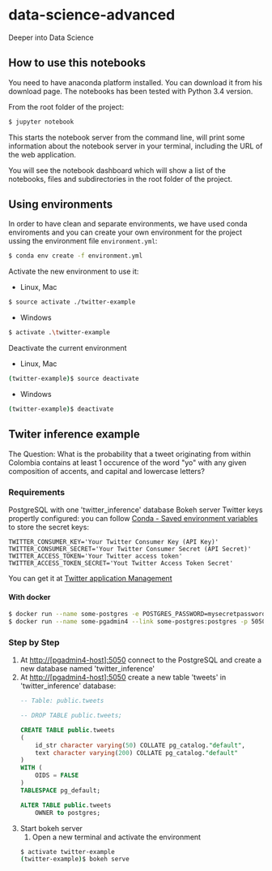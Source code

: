 # data-science-advanced
Deeper into Data Science

## How to use this notebooks

You need to have anaconda platform installed. You can download it from his download page. The notebooks has been tested with Python 3.4 version.

From the root folder of the project:
```bash
$ jupyter notebook
```

This starts the notebook server from the command line, will print some information about the notebook server in your terminal, including the URL of the web application.

You will see the notebook dashboard which will show a list of the notebooks, files and subdirectories in the root folder of the project.

## Using environments

In order to have clean and separate environments, we have used conda enviroments and you can create your own environment for the project ussing the environment file `environment.yml`:

```bash
$ conda env create -f environment.yml
```

Activate the new environment to use it:
*   Linux, Mac
```bash
$ source activate ./twitter-example
```
*   Windows
```bash
$ activate .\twitter-example
```

Deactivate the current environment
*   Linux, Mac
```bash
(twitter-example)$ source deactivate
```
*   Windows
```bash
(twitter-example)$ deactivate
```

## Twiter inference example

The Question: What is the probability that a tweet originating from within Colombia contains at least 1 occurence of the word "yo" with any given composition of accents, and capital and lowercase letters?

### Requirements

PostgreSQL with one 'twitter_inference' database
Bokeh server
Twitter keys propertly configured: you can follow [Conda - Saved environment variables](https://conda.io/docs/using/envs.html#saved-environment-variables) to store the secret keys:
```
TWITTER_CONSUMER_KEY='Your Twitter Consumer Key (API Key)'
TWITTER_CONSUMER_SECRET='Your Twitter Consumer Secret (API Secret)'
TWITTER_ACCESS_TOKEN='Your Twitter access token'
TWITTER_ACCESS_TOKEN_SECRET='Yout Twitter Access Token Secret'
```
You can get it at [Twitter application Management](https://apps.twitter.com)

#### With docker

```bash
$ docker run --name some-postgres -e POSTGRES_PASSWORD=mysecretpassword -p 5432:5432 -d postgres
$ docker run --name some-pgadmin4 --link some-postgres:postgres -p 5050:5050 -d fenglc/pgadmin4
```

### Step by Step

1.  At <http://[pgadmin4-host]:5050> connect to the PostgreSQL and create a new database named 'twitter_inference'
1.  At <http://[pgadmin4-host]:5050> create a new table 'tweets' in 'twitter_inference' database:
    ```sql
    -- Table: public.tweets

    -- DROP TABLE public.tweets;

    CREATE TABLE public.tweets
    (
        id_str character varying(50) COLLATE pg_catalog."default",
        text character varying(200) COLLATE pg_catalog."default"
    )
    WITH (
        OIDS = FALSE
    )
    TABLESPACE pg_default;

    ALTER TABLE public.tweets
        OWNER to postgres;
    ```
1.  Start bokeh server
    1.  Open a new terminal and activate the environment
    ```bash
    $ activate twitter-example
    (twitter-example)$ bokeh serve
    ```

